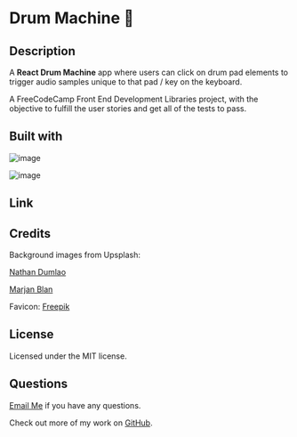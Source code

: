 # Drum Machine 🥁

## Description 

A **React Drum Machine** app where users can click on drum pad elements to trigger audio samples unique to that pad / key on the keyboard.

A FreeCodeCamp Front End Development Libraries project, with the objective to fulfill the user stories and get all of the tests to pass.

## Built with
![image](https://img.shields.io/badge/React-20232A?style=for-the-badge&logo=react&logoColor=61DAFB)

![image](https://img.shields.io/badge/Sass-CC6699?style=for-the-badge&logo=sass&logoColor=white)

## Link
[]()

## Credits

Background images from Upsplash: 

[Nathan Dumlao]('https://unsplash.com/@nate_dumlao?utm_source=unsplash&utm_medium=referral&utm_content=creditCopyText')

[Marjan Blan]('https://unsplash.com/@marjan_blan?utm_source=unsplash&utm_medium=referral&utm_content=creditCopyText')


Favicon:
[Freepik]('https://www.flaticon.com/free-icons/drum')

## License
Licensed under the MIT license.

## Questions 
[Email Me](Chloe.a.harris17@gmail.com) if you have any questions.

Check out more of my work on [GitHub](https://github.com/chloeharris1).
  

